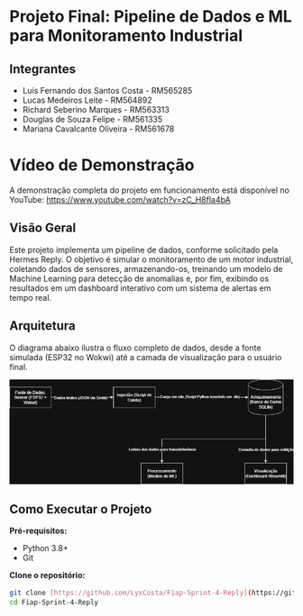 # Projeto Final: Pipeline de Dados e ML para Monitoramento Industrial

## Integrantes
* Luis Fernando dos Santos Costa - RM565285
* Lucas Medeiros Leite - RM564892
* Richard Seberino Marques - RM563313
* Douglas de Souza Felipe - RM561335
* Mariana Cavalcante Oliveira - RM561678

# Vídeo de Demonstração
A demonstração completa do projeto em funcionamento está disponível no YouTube: https://www.youtube.com/watch?v=zC_H8fla4bA

## Visão Geral
Este projeto implementa um pipeline de dados, conforme solicitado pela Hermes Reply. O objetivo é simular o monitoramento de um motor industrial, coletando dados de sensores, armazenando-os, treinando um modelo de Machine Learning para detecção de anomalias e, por fim, exibindo os resultados em um dashboard interativo com um sistema de alertas em tempo real.

## Arquitetura
O diagrama abaixo ilustra o fluxo completo de dados, desde a fonte simulada (ESP32 no Wokwi) até a camada de visualização para o usuário final.

![Arquitetura do Projeto](docs/arquitetura_hermes.png)

## Como Executar o Projeto

**Pré-requisitos:**
- Python 3.8+
- Git

**Clone o repositório:**
```bash
git clone [https://github.com/LyxCosta/Fiap-Sprint-4-Reply](https://github.com/LyxCosta/Fiap-Sprint-4-Reply)
cd Fiap-Sprint-4-Reply